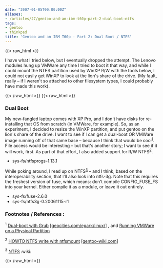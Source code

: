 ```yaml
---
date: "2007-01-05T00:00:00Z"
aliases:
- /articles/27/gentoo-and-an-ibm-t60p-part-2-dual-boot-ntfs
tags:
- gentoo
- thinkpad
title: 'Gentoo and an IBM T60p - Part 2: Dual Boot / NTFS'
---
```

{{< raw_html >}}
<p>I have what I tried below, but I eventually dropped the attempt. The Lenovo modules hung up <span class="caps">VMW</span>are any time I tried to boot it that way, and while I could mount the <span class="caps">NTFS</span> partition used by WinXP R/W with the tools below, I could not easily get WinXP to look at the lion's share of the drive. (My fault, really – if I weren't so attached to other filesystem types, I could probably have made this work).</p>
{{< /raw_html >}}
<!--more-->
{{< raw_html >}}
<h3>Dual Boot</h3>

<p>My new-fangled laptop comes with XP Pro, and I don't have disks for re-installing that OS from scratch (in <span class="caps">VMW</span>are, for example). So, as an experiment, I decided to resize the WinXP partition, and put gentoo on the lion's share of the drive. I want to see if I can get a dual-boot OR <span class="caps">VMW</span>are image running off of that same base – because I think that would be cool<sup id="fnrev7048958234fd685f22dbf8" class="footnote"><a href="#fn7048958234fd685f22dbf8">1</a></sup>. File access would be interesting – but that's another story; I want to see if it will work, first. As part of that effort, I also added support for R/W <span class="caps">NTFS</span><sup id="fnrev422670574fd685f22dc27" class="footnote"><a href="#fn422670574fd685f22dc27">2</a></sup>.</p>

<ul>
	<li>sys-fs/ntfsprogs-1.13.1</li>
</ul>

<p>While poking around, I read up on <span class="caps">NTFS</span><sup id="fnrev21372720164fd685f22e6a2" class="footnote"><a href="#fn21372720164fd685f22e6a2">3</a></sup> – and I think, based on the interoperability section, that I'll also look into ntfs-3g. Note that this requires the freshest version of fuse, which means: don't compile <span class="caps">CONFIG</span>_FUSE_FS into your kernel. Either compile it as a module, or leave it out entirely.</p>

<ul>
	<li>sys-fs/fuse-2.6.0</li>
	<li>sys-fs/ntfs3g-0.20061115-r1</li>
</ul>

<h3>Footnotes / References :</h3>

<p id="fn7048958234fd685f22dbf8" class="footnote"><sup>1</sup> <a href="http://www.geocities.com/epark/linux/grub-w2k-HOWTO.html">Dual-boot with Grub</a> <span class="attribute">[<a href="http://www.geocities.com/epark/linux/">geocities.com/epark/linux/</a>]</span> , and <a href="http://news.u32.net/articles/2006/07/18/running-vmware-on-a-physical-partition">Running <span class="caps">VMW</span>are on a Physical Partition</a></p>

<p id="fn422670574fd685f22dc27" class="footnote"><sup>2</sup> <a href="http://gentoo-wiki.com/HOWTO_NTFS_write_with_ntfsmount"><span class="caps">HOWTO</span> <span class="caps">NTFS</span> write with ntfsmount</a> <span class="attribute">[<a href="http://gentoo-wiki.com/">gentoo-wiki.com</a>]</span></p>

<p id="fn21372720164fd685f22e6a2" class="footnote"><sup>3</sup> <a href="http://en.wikipedia.org/wiki/NTFS"><span class="caps">NTFS</span></a> :wiki:</p>
{{< /raw_html >}}
